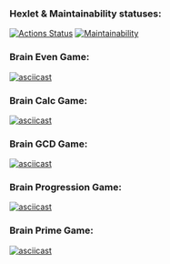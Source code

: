 ### Hexlet & Maintainability statuses:
[![Actions Status](https://github.com/paultasov/frontend-project-44/actions/workflows/hexlet-check.yml/badge.svg)](https://github.com/paultasov/frontend-project-44/actions)
[![Maintainability](https://api.codeclimate.com/v1/badges/522924b71ca3aa8dc417/maintainability)](https://codeclimate.com/github/paultasov/frontend-project-44/maintainability)

### Brain Even Game:
[![asciicast](https://asciinema.org/a/9KPxB3hSqjX3V8RIdxSqhH0e5.svg)](https://asciinema.org/a/9KPxB3hSqjX3V8RIdxSqhH0e5)

### Brain Calc Game:
[![asciicast](https://asciinema.org/a/vc1wd98B5NNynXHiTaM8Y8W1B.svg)](https://asciinema.org/a/vc1wd98B5NNynXHiTaM8Y8W1B)

### Brain GCD Game:
[![asciicast](https://asciinema.org/a/LSqJrOniwVp6iBWfJfA6ZiQqV.svg)](https://asciinema.org/a/LSqJrOniwVp6iBWfJfA6ZiQqV)

### Brain Progression Game:
[![asciicast](https://asciinema.org/a/DIrurHVL6teq7pKP9cMLzADsf.svg)](https://asciinema.org/a/DIrurHVL6teq7pKP9cMLzADsf)

### Brain Prime Game:
[![asciicast](https://asciinema.org/a/4lgxwi9RuXYdzPrAd05uLWMxN.svg)](https://asciinema.org/a/4lgxwi9RuXYdzPrAd05uLWMxN)